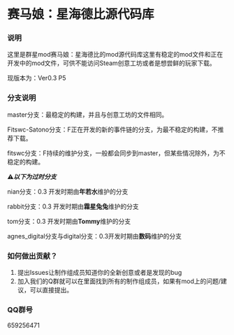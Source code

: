 # 赛马娘：星海德比源代码库

### 说明

这里是群星mod赛马娘：星海德比的mod源代码库这里有稳定的mod文件和正在开发中的mod文件，可供不能访问Steam创意工坊或者是想尝鲜的玩家下载。

现版本为：Ver0.3 P5

### 分支说明

master分支：最稳定的构建，并且与创意工坊的文件相同。

Fitswc-Satono分支：F正在开发的新的事件链的分支，为最不稳定的构建，不推荐下载。

fitswc分支：F持续的维护分支，一般都会同步到master，但某些情况除外，为不稳定的构建。

⚠***以下为过时分支***

nian分支：0.3 开发时期由**年若水**维护的分支

rabbit分支：0.3 开发时期由**霜星兔兔**维护的分支

tom分支：0.3 开发时期由**Tommy**维护的分支

agnes_digital分支与digital分支：0.3开发时期由**数码**维护的分支


### 如何做出贡献？

1. 提出Issues让制作组成员知道你的全新创意或者是发现的bug
2. 加入我们的Q群就可以在里面找到所有的制作组成员，如果有mod上的问题/建议，可以直接提出。

### QQ群号

659256471

